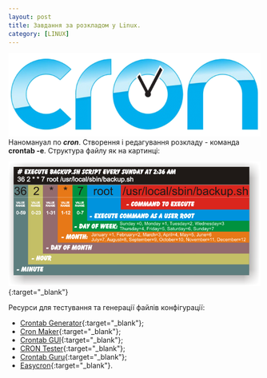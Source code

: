 ```yaml
---
layout: post
title: Завдання за розкладом у Linux.
category: [LINUX]
---
```

![cron logo](/assets/media/cron.png?style=head)  
Наномануал по ***cron***.<!--more-->
Створення і редагування розкладу - команда **crontab -e**. Структура файлу як на картинці:

[![cron](/assets/media/linux_crontab_colorful.png?style=blog "cron")](/assets/media/linux_crontab_colorful.png "cron"){:target="_blank"}  

Ресурси для тестування та генерації файлів конфігурації:
- [Crontab Generator](https://crontab-generator.org/ "Crontab Generator"){:target="_blank"};
- [Cron Maker](http://www.cronmaker.com/ "Cron Maker"){:target="_blank"};
- [Crontab GUI](http://corntab.com/ "Crontab GUI"){:target="_blank"};
- [CRON Tester](http://cron.schlitt.info/ "CRON Tester"){:target="_blank"};
- [Crontab Guru](https://crontab.guru/ "Crontab Guru"){:target="_blank"};
- [Easycron](https://www.easycron.com/ "Easycron"){:target="_blank"}.
